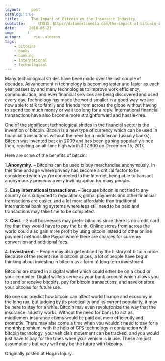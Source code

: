 ```yaml
---
layout:     post
catalog: true
title:      The Impact of Bitcoin on the Insurance Industry
subtitle:      转载自：http://datameetsmedia.com/the-impact-of-bitcoin-on-the-insurance-industry/
date:      2018-06-21
img:      3
author:      Pio Calderon
tags:
    - bitcoins
    - banks
    - banking
    - international
    - technological
---
```






Many technological strides have been made over the last couple of decades. Advancement in technology is becoming faster and faster as each year passes by and many technologies to improve work efficiency, communication, and even financial services are being discovered and used every day. Technology has made the world smaller in a good way; we are now able to talk to family and friends from across the globe without having to spend too much money or wait too long for a reply. International financial transactions have also become more straightforward and hassle-free.

One of the significant technological strides in the financial sector is the invention of bitcoin. Bitcoin is a new type of currency which can be used in financial transactions without the need for a middleman (usually banks). Bitcoin was invented back in 2009 and has been gaining popularity since then, reaching an all-time high worth $ 17,900 on December 15, 2017.

Here are some of the benefits of bitcoin:

1.**Anonymity.** – Bitcoins can be used to buy merchandise anonymously. In this time and age where privacy has become a critical factor to be considered when you’re connected to the Internet, being able to transact anonymously presents a very inviting option for many people.

2. **Easy international transactions.** – Because bitcoin is not tied to any country or is subjected to regulations, global payments and other financial transactions are easier, and a lot more affordable than traditional international banking systems where fees still need to be paid and transactions may take time to be completed.





3. **Cost.** – Small businesses may prefer bitcoins since there is no credit card fee that they would have to pay the bank. Online stores from across the world could also gain more profit by using bitcoin instead of other online payment methods like Paypal where there are charges for currency conversion and additional fees.

4. **Investment.** – People may also get enticed by the history of bitcoin price. Because of the recent rise in bitcoin prices, a lot of people have begun thinking about investing in bitcoin as a form of long-term investment.

Bitcoins are stored in a digital wallet which could either be on a cloud or your computer. Digital wallets serve as your bank account which allows you to send or receive bitcoins, pay for bitcoin transactions, and save or store your bitcoins for future use.

No one can predict how bitcoin can affect world finance and economy in the long run, but judging by its practicality and its current popularity, it may be here to stay for a while. Bitcoin may even revolutionize the way that the insurance industry works. Without the need for banks to act as middlemen, insurance claims would be paid out more efficiently and promptly. There may also come a time when you wouldn’t need to pay for a monthly premium; with the help of GPS technology in conjunction with bitcoin technology, your vehicle’s movement can be tracked, and you would just have to pay for the times when your vehicle is in use. These are just assumptions but very well may be the future with bitcoins.





Originally posted at Hogan Injury.

